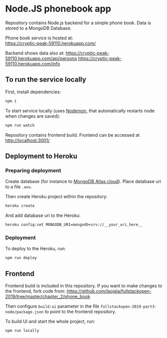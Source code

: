 # Node.JS phonebook app

Repository contains Node.js backend for a simple phone book. Data is stored to a MongoDB Database.

Phone book service is hosted at:  
<https://cryptic-peak-59110.herokuapp.com/>

Backend shows data also at:
<https://cryptic-peak-59110.herokuapp.com/api/persons>
<https://cryptic-peak-59110.herokuapp.com/info>

## To run the service locally

First, install dependencies:

```bash
npm i
```

To start service locally (uses [Nodemon](https://github.com/remy/nodemon), that automatically restarts node when changes are saved):

```bash
npm run watch
```

Repository contains frontend build. Frontend can be accessed at <http://localhost:3001/>

## Deployment to Heroku

### Preparing deployment

Create database (for instance to [MongoDB Atlas cloud](https://www.mongodb.com/cloud/atlas)). Place database uri to a file `.env`.

Then create Heroku project within the repository:

```bash
heroku create
```

And add database uri to the Heroku:

```bash
heroku config:set MONGODB_URI=mongodb+srv://__your_uri_here__
```

### Deployment

To deploy to the Heroku, run:

```bash
npm run deploy
```

## Frontend

Frontend build is included in this repository. If you want to make changes to the frontend, fork code from: <https://github.com/laojala/fullstackopen-2019/tree/master/chapter_2/phone_book>

Then configure `build:ui` parameter in the file `fullstackopen-2019-part3-node/package.json` to point to the frontend repository.

To build UI and start the whole project, run:

```bash
npm run locally
```